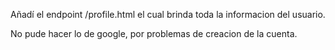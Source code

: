 Añadí el endpoint /profile.html el cual brinda toda la informacion del usuario. 

No pude hacer lo de google, por problemas de creacion de la cuenta.

